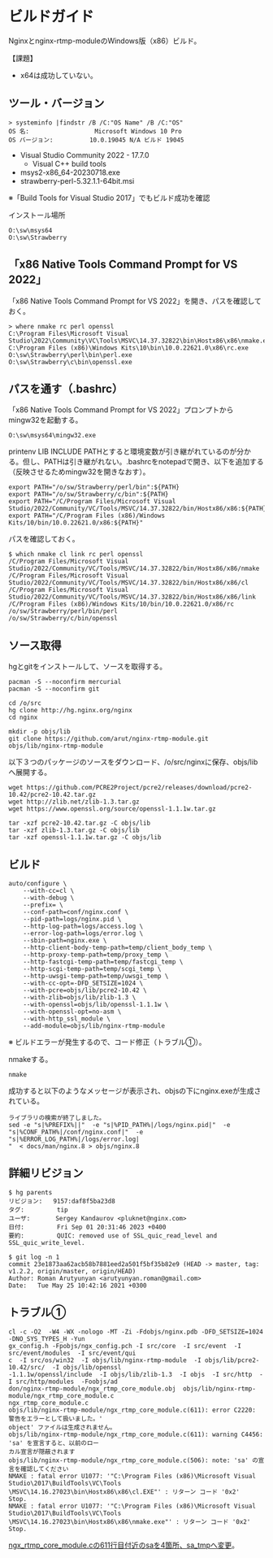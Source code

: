 # ビルドガイド

Nginxとnginx-rtmp-moduleのWindows版（x86）ビルド。

【課題】

- x64は成功していない。

## ツール・バージョン

```console
> systeminfo |findstr /B /C:"OS Name" /B /C:"OS"
OS 名:                  Microsoft Windows 10 Pro
OS バージョン:          10.0.19045 N/A ビルド 19045
```

- Visual Studio Community 2022 - 17.7.0
  - Visual C++ build tools
- msys2-x86_64-20230718.exe
- strawberry-perl-5.32.1.1-64bit.msi

※「Build Tools for Visual Studio 2017」でもビルド成功を確認

インストール場所

```plaintext
O:\sw\msys64
O:\sw\Strawberry
```

## 「x86 Native Tools Command Prompt for VS 2022」

「x86 Native Tools Command Prompt for VS 2022」を開き、パスを確認しておく。

```console
> where nmake rc perl openssl
C:\Program Files\Microsoft Visual Studio\2022\Community\VC\Tools\MSVC\14.37.32822\bin\Hostx86\x86\nmake.exe
C:\Program Files (x86)\Windows Kits\10\bin\10.0.22621.0\x86\rc.exe
O:\sw\Strawberry\perl\bin\perl.exe
O:\sw\Strawberry\c\bin\openssl.exe
```

## パスを通す（.bashrc）

「x86 Native Tools Command Prompt for VS 2022」プロンプトからmingw32を起動する。

```console
O:\sw\msys64\mingw32.exe
```

printenv LIB INCLUDE PATHとすると環境変数が引き継がれているのが分かる。但し、PATHは引き継がれない。.bashrcをnotepadで開き、以下を追加する（反映させるためmingw32を開きなおす）。

```plaintext
export PATH="/o/sw/Strawberry/perl/bin":${PATH}
export PATH="/o/sw/Strawberry/c/bin":${PATH}
export PATH="/C/Program Files/Microsoft Visual Studio/2022/Community/VC/Tools/MSVC/14.37.32822/bin/Hostx86/x86:${PATH}"
export PATH="/C/Program Files (x86)/Windows Kits/10/bin/10.0.22621.0/x86:${PATH}"
```

パスを確認しておく。

```console
$ which nmake cl link rc perl openssl
/C/Program Files/Microsoft Visual Studio/2022/Community/VC/Tools/MSVC/14.37.32822/bin/Hostx86/x86/nmake
/C/Program Files/Microsoft Visual Studio/2022/Community/VC/Tools/MSVC/14.37.32822/bin/Hostx86/x86/cl
/C/Program Files/Microsoft Visual Studio/2022/Community/VC/Tools/MSVC/14.37.32822/bin/Hostx86/x86/link
/C/Program Files (x86)/Windows Kits/10/bin/10.0.22621.0/x86/rc
/o/sw/Strawberry/perl/bin/perl
/o/sw/Strawberry/c/bin/openssl
```

## ソース取得

hgとgitをインストールして、ソースを取得する。

```console
pacman -S --noconfirm mercurial
pacman -S --noconfirm git

cd /o/src
hg clone http://hg.nginx.org/nginx
cd nginx

mkdir -p objs/lib
git clone https://github.com/arut/nginx-rtmp-module.git objs/lib/nginx-rtmp-module 
```

以下３つのパッケージのソースをダウンロード、/o/src/nginxに保存、objs/libへ展開する。

```console
wget https://github.com/PCRE2Project/pcre2/releases/download/pcre2-10.42/pcre2-10.42.tar.gz
wget http://zlib.net/zlib-1.3.tar.gz
wget https://www.openssl.org/source/openssl-1.1.1w.tar.gz
```

```console
tar -xzf pcre2-10.42.tar.gz -C objs/lib
tar -xzf zlib-1.3.tar.gz -C objs/lib
tar -xzf openssl-1.1.1w.tar.gz -C objs/lib
```

## ビルド

```console
auto/configure \
    --with-cc=cl \
    --with-debug \
    --prefix= \
    --conf-path=conf/nginx.conf \
    --pid-path=logs/nginx.pid \
    --http-log-path=logs/access.log \
    --error-log-path=logs/error.log \
    --sbin-path=nginx.exe \
    --http-client-body-temp-path=temp/client_body_temp \
    --http-proxy-temp-path=temp/proxy_temp \
    --http-fastcgi-temp-path=temp/fastcgi_temp \
    --http-scgi-temp-path=temp/scgi_temp \
    --http-uwsgi-temp-path=temp/uwsgi_temp \
    --with-cc-opt=-DFD_SETSIZE=1024 \
    --with-pcre=objs/lib/pcre2-10.42 \
    --with-zlib=objs/lib/zlib-1.3 \
    --with-openssl=objs/lib/openssl-1.1.1w \
    --with-openssl-opt=no-asm \
    --with-http_ssl_module \
    --add-module=objs/lib/nginx-rtmp-module
```

※ ビルドエラーが発生するので、コード修正（トラブル①）。

nmakeする。

```console
nmake
```

成功すると以下のようなメッセージが表示され、objsの下にnginx.exeが生成されている。

```console
ライブラリの検索が終了しました。
sed -e "s|%PREFIX%||"  -e "s|%PID_PATH%|/logs/nginx.pid|"  -e "s|%CONF_PATH%|/conf/nginx.conf|"  -e "s|%ERROR_LOG_PATH%|/logs/error.log|
"  < docs/man/nginx.8 > objs/nginx.8
```

## 詳細リビジョン

```console
$ hg parents
リビジョン:   9157:daf8f5ba23d8
タグ:         tip
ユーザ:       Sergey Kandaurov <pluknet@nginx.com>
日付:         Fri Sep 01 20:31:46 2023 +0400
要約:         QUIC: removed use of SSL_quic_read_level and SSL_quic_write_level.
```

```console
$ git log -n 1
commit 23e1873aa62acb58b7881eed2a501f5bf35b82e9 (HEAD -> master, tag: v1.2.2, origin/master, origin/HEAD)
Author: Roman Arutyunyan <arutyunyan.roman@gmail.com>
Date:   Tue May 25 10:42:16 2021 +0300
```

## トラブル①

```text
cl -c -O2  -W4 -WX -nologo -MT -Zi -Fdobjs/nginx.pdb -DFD_SETSIZE=1024 -DNO_SYS_TYPES_H -Yun
gx_config.h -Fpobjs/ngx_config.pch -I src/core  -I src/event  -I src/event/modules  -I src/event/qui
c  -I src/os/win32  -I objs/lib/nginx-rtmp-module  -I objs/lib/pcre2-10.42/src/  -I objs/lib/openssl
-1.1.1w/openssl/include  -I objs/lib/zlib-1.3  -I objs  -I src/http  -I src/http/modules  -Foobjs/ad
don/nginx-rtmp-module/ngx_rtmp_core_module.obj  objs/lib/nginx-rtmp-module/ngx_rtmp_core_module.c
ngx_rtmp_core_module.c
objs/lib/nginx-rtmp-module/ngx_rtmp_core_module.c(611): error C2220: 警告をエラーとして扱いました。'
object' ファイルは生成されません。
objs/lib/nginx-rtmp-module/ngx_rtmp_core_module.c(611): warning C4456: 'sa' を宣言すると、以前のロー
カル宣言が隠蔽されます
objs/lib/nginx-rtmp-module/ngx_rtmp_core_module.c(506): note: 'sa' の宣言を確認してください
NMAKE : fatal error U1077: '"C:\Program Files (x86)\Microsoft Visual Studio\2017\BuildTools\VC\Tools
\MSVC\14.16.27023\bin\Hostx86\x86\cl.EXE"' : リターン コード '0x2'
Stop.
NMAKE : fatal error U1077: '"C:\Program Files (x86)\Microsoft Visual Studio\2017\BuildTools\VC\Tools
\MSVC\14.16.27023\bin\Hostx86\x86\nmake.exe"' : リターン コード '0x2'
Stop.
```

[ngx_rtmp_core_module.cの611行目付近のsaを4箇所、sa_tmpへ変更](./workaround.patch)。
